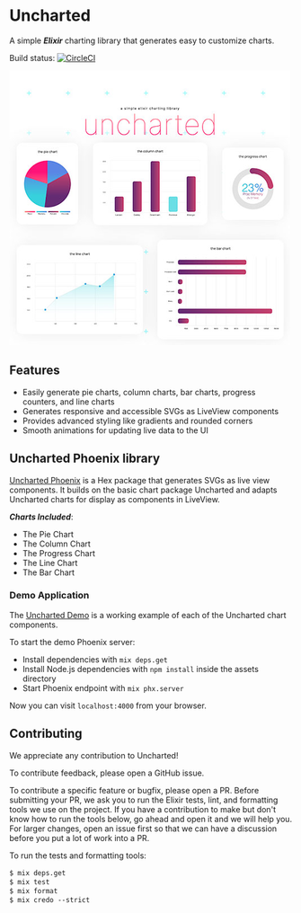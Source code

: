 # Uncharted
A simple ***Elixir*** charting library that generates easy to customize charts.

Build status: [![CircleCI](https://circleci.com/gh/spawnfest/livechart/tree/master.svg?style=svg)](https://circleci.com/gh/spawnfest/livechart/tree/master)

![Bar Chart](uncharted_phoenix/assets/images/uncharted.jpg?raw=true "Uncharted Charts")

## Features
- Easily generate pie charts, column charts, bar charts, progress counters, and line charts
- Generates responsive and accessible SVGs as LiveView components
- Provides advanced styling like gradients and rounded corners
- Smooth animations for updating live data to the UI

## Uncharted Phoenix library
[Uncharted Phoenix](/uncharted_phoenix) is a Hex package that generates SVGs as live view components. It builds on the
basic chart package Uncharted and adapts Uncharted charts for display as components in LiveView.

***Charts Included***:
- The Pie Chart
- The Column Chart
- The Progress Chart
- The Line Chart
- The Bar Chart

### Demo Application
The [Uncharted Demo](/demo) is a working example of each of the Uncharted chart components.

To start the demo Phoenix server:

* Install dependencies with `mix deps.get`
* Install Node.js dependencies with `npm install` inside the assets directory
* Start Phoenix endpoint with `mix phx.server`

Now you can visit `localhost:4000` from your browser.


## Contributing

We appreciate any contribution to Uncharted!

To contribute feedback, please open a GitHub issue.

To contribute a specific feature or bugfix, please open a PR. Before submitting your PR, we ask you to run the Elixir
tests, lint, and formatting tools we use on the project. If you have a contribution to make but don't know how to run
the tools below, go ahead and open it and we will help you. For larger changes, open an issue first so that we can have
a discussion before you put a lot of work into a PR.

To run the tests and formatting tools:

```
$ mix deps.get
$ mix test
$ mix format
$ mix credo --strict
 ```
